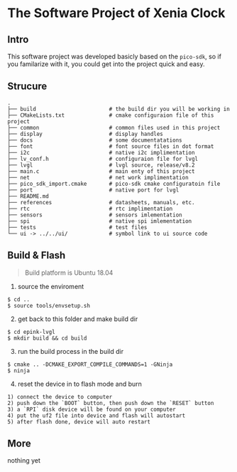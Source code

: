 The Software Project of Xenia Clock
===================================

Intro
-----------------------------------

This software project was developed basicly based on the `pico-sdk`, so if you familarize with it, you could get into the project quick and easy.

Strucure
-----------------------------------
```
.
├── build                       # the build dir you will be working in
├── CMakeLists.txt              # cmake configuraion file of this project
├── common                      # common files used in this project
├── display                     # display handles
├── docs                        # some documentatations
├── font                        # font source files in dot format
├── i2c                         # native i2c implimentation
├── lv_conf.h                   # configuraion file for lvgl
├── lvgl                        # lvgl source, release/v8.2
├── main.c                      # main enty of this project
├── net                         # net work implimentation
├── pico_sdk_import.cmake       # pico-sdk cmake configuratoin file
├── port                        # native port for lvgl
├── README.md
├── references                  # datasheets, manuals, etc.
├── rtc                         # rtc implimentation
├── sensors                     # sensors imlementation
├── spi                         # native spi imlementation
├── tests                       # test files
└── ui -> ../../ui/             # symbol link to ui source code
```

Build & Flash
-----------------------------------

> Build platform is Ubuntu 18.04

1. source the enviroment
```shell
$ cd ..
$ source tools/envsetup.sh
```

2. get back to this folder and make build dir
```shell
$ cd epink-lvgl
$ mkdir build && cd build
```

3. run the build process in the build dir
```shell
$ cmake .. -DCMAKE_EXPORT_COMPILE_COMMANDS=1 -GNinja
$ ninja
```

4. reset the device in to flash mode and burn

```
1) connect the device to computer
2) push down the `BOOT` button, then push down the `RESET` button
3) a `RPI` disk device will be found on your computer
4) put the uf2 file into device and flash will autostart
5) after flash done, device will auto restart
```

More
-----------------------------------
nothing yet
